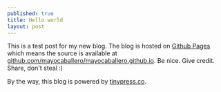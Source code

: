 ```yaml
---
published: true
title: Hello world
layout: post
---
```

This is a test post for my new blog. The blog is hosted on [Github Pages](http://pages.github.com/) which means the source is available at [github.com/mayocaballero/mayocaballero.github.io](http://github.com/mayocaballero/mayocaballero.github.io). Be nice. Give credit. Share, don't steal :)

By the way, this blog is powered by [tinypress.co](https://tinypress.co).
